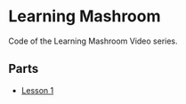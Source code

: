 # Learning Mashroom

Code of the Learning Mashroom Video series.

## Parts

 * [Lesson 1](lesson1/README.md)

